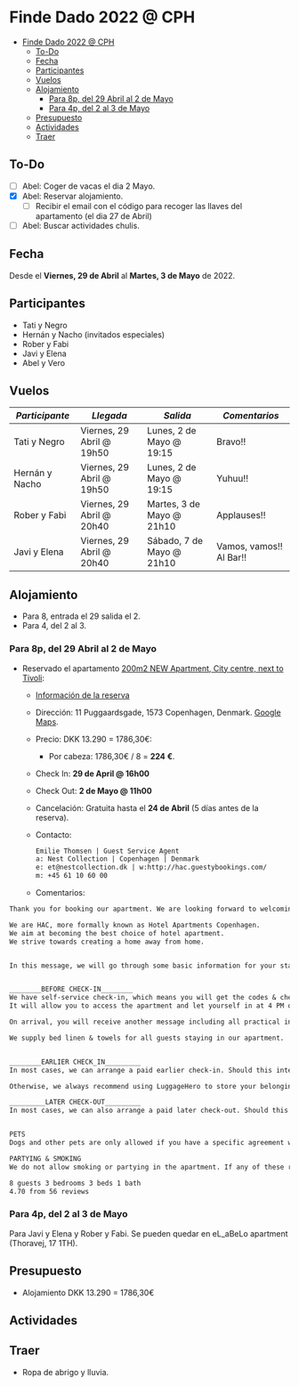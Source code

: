 # Finde Dado 2022 @ CPH

- [Finde Dado 2022 @ CPH](#finde-dado-2022--cph)
  - [To-Do](#to-do)
  - [Fecha](#fecha)
  - [Participantes](#participantes)
  - [Vuelos](#vuelos)
  - [Alojamiento](#alojamiento)
    - [Para 8p, del 29 Abril al 2 de Mayo](#para-8p-del-29-abril-al-2-de-mayo)
    - [Para 4p, del 2 al 3 de Mayo](#para-4p-del-2-al-3-de-mayo)
  - [Presupuesto](#presupuesto)
  - [Actividades](#actividades)
  - [Traer](#traer)

## To-Do

- [ ] Abel: Coger de vacas el dia 2 Mayo.
- [x] Abel: Reservar alojamiento.
  - [ ] Recibir el email con el código para recoger las llaves del apartamento (el dia 27 de Abril)
- [ ] Abel: Buscar actividades chulis.

## Fecha

Desde el **Viernes, 29 de Abril** al **Martes, 3 de Mayo** de 2022.

## Participantes

- Tati y Negro
- Hernán y Nacho (invitados especiales)
- Rober y Fabi
- Javi y Elena
- Abel y Vero

## Vuelos

| *Participante* | *Llegada*                 | *Salida*                  | *Comentarios*           |
| -------------- | ------------------------- | ------------------------- | ----------------------- |
| Tati y Negro   | Viernes, 29 Abril @ 19h50 | Lunes, 2 de Mayo @ 19:15  | Bravo!!                 |
| Hernán y Nacho | Viernes, 29 Abril @ 19h50 | Lunes, 2 de Mayo @ 19:15  | Yuhuu!!                 |
| Rober y Fabi   | Viernes, 29 Abril @ 20h40 | Martes, 3 de Mayo @ 21h10 | Applauses!!             |
| Javi y Elena   | Viernes, 29 Abril @ 20h40 | Sábado, 7 de Mayo @ 21h10 | Vamos, vamos!! Al Bar!! |

## Alojamiento

- Para 8, entrada el 29 salida el 2.
- Para 4, del 2 al 3.

### Para 8p, del 29 Abril al 2 de Mayo

- Reservado el apartamento [200m2 NEW Apartment, City centre, next to Tivoli](https://www.airbnb.com/rooms/43935272?adults=8&location=Copenhagen%2C%20Denmark&check_in=2022-04-29&check_out=2022-05-02&federated_search_id=6df664b1-5df7-4e0d-a2ff-0eb2977af25b&source_impression_id=p3_1648406912_q8v2djED5z%2Bj9ueF):
  - [Información de la reserva](reservation_info.pdf)
  - Dirección: 11 Puggaardsgade, 1573 Copenhagen, Denmark. [Google Maps](https://www.google.com/maps/place/Puggaardsgade+11,+1573+K%C3%B8benhavn/@55.6714271,12.5704469,16.42z/data=!4m5!3m4!1s0x465253135d37da11:0xb9492e17d58d9465!8m2!3d55.6716879!4d12.5745229).
  - Precio: DKK 13.290 = 1786,30€:
    - Por cabeza: 1786,30€ / 8 = **224 €**.
  - Check In: **29 de April @ 16h00**
  - Check Out: **2 de Mayo @ 11h00**
  - Cancelación: Gratuita hasta el **24 de Abril** (5 días antes de la reserva).
  - Contacto:

    ```txt
    Emilie Thomsen | Guest Service Agent
    a: Nest Collection | Copenhagen | Denmark
    e: et@nestcollection.dk | w:http://hac.guestybookings.com/
    m: +45 61 10 60 00
    ```

  - Comentarios:

```txt
Thank you for booking our apartment. We are looking forward to welcoming you to our beautiful apartment.

We are HAC, more formally known as Hotel Apartments Copenhagen.
We aim at becoming the best choice of hotel apartment.
We strive towards creating a home away from home.


In this message, we will go through some basic information for your stay on Apr 29th, 2022


________BEFORE CHECK-IN________
We have self-service check-in, which means you will get the codes & check-in instructions to the apartment 2. days before arrival.
It will allow you to access the apartment and let yourself in at 4 PM or later.

On arrival, you will receive another message including all practical information you might need during your stay.

We supply bed linen & towels for all guests staying in our apartment.


________EARLIER CHECK_IN_________
In most cases, we can arrange a paid earlier check-in. Should this interest you, please call or message us, and we will figure out if that’s possible.

Otherwise, we always recommend using LuggageHero to store your belongings: https://lughe.ro/NnsF2G

_________LATER CHECK-OUT_________
In most cases, we can also arrange a paid later check-out. Should this interest you, please call or message us, and we will figure out if that’s possible.


PETS
Dogs and other pets are only allowed if you have a specific agreement with us, where we allow your pet. If not, this will result in a fine of €250

PARTYING & SMOKING
We do not allow smoking or partying in the apartment. If any of these rules are broken you will receive a fine of €1000 for each rule broken.
```

```txt
8 guests 3 bedrooms 3 beds 1 bath
4.70 from 56 reviews
```

### Para 4p, del 2 al 3 de Mayo

Para Javi y Elena y Rober y Fabi. Se pueden quedar en eL_aBeLo apartment (Thoravej, 17 1TH).

## Presupuesto

- Alojamiento DKK 13.290 = 1786,30€

## Actividades

## Traer

- Ropa de abrigo y lluvia.
